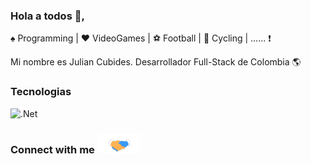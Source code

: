 ### Hola a todos 👋,

:spades: Programming | :hearts: VideoGames | :soccer: Football | :mountain_bicyclist: Cycling | ...... :exclamation:

Mi nombre es Julian Cubides. Desarrollador Full-Stack de Colombia :earth_americas:

### Tecnologias
![.Net](https://img.shields.io/badge/.NET-5C2D91?style=for-the-badge&logo=.net&logoColor=white)

### Connect with me <img src="https://github.com/SatYu26/SatYu26/blob/master/Assets/Handshake.gif" height="32px">

<!--
**cubides107/cubides107** is a ✨ _special_ ✨ repository because its `README.md` (this file) appears on your GitHub profile.


Here are some ideas to get you started:

- 🔭 I’m currently working on ...
- 🌱 I’m currently learning ...
- 👯 I’m looking to collaborate on ...
- 🤔 I’m looking for help with ...
- 💬 Ask me about ...
- 📫 How to reach me: ...
- 😄 Pronouns: ...
- ⚡ Fun fact: ...
-->
